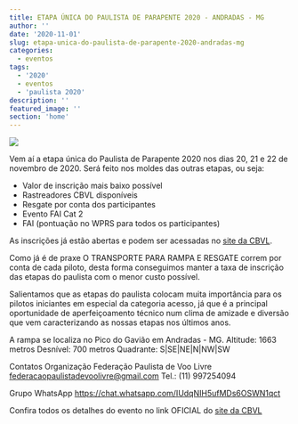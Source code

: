 ```yaml
---
title: ETAPA ÚNICA DO PAULISTA DE PARAPENTE 2020 - ANDRADAS - MG
author: ''
date: '2020-11-01'
slug: etapa-unica-do-paulista-de-parapente-2020-andradas-mg
categories:
  - eventos
tags:
  - '2020'
  - eventos
  - 'paulista 2020'
description: ''
featured_image: ''
section: 'home'
---
```


![](/images/etapa-unica-paulista-parapente-2020.jpg)

Vem aí a etapa única do Paulista de Parapente 2020 nos dias 20, 21 e 22 de novembro de 2020.
Será feito nos moldes das outras etapas, ou seja:

- Valor de inscrição mais baixo possível
- Rastreadores CBVL disponíveis
- Resgate por conta dos participantes
- Evento FAI Cat 2
- FAI (pontuação no WPRS para todos os participantes)

As inscrições já estão abertas e podem ser acessadas no <a href="http://eventos.cbvl.esp.br/pt/eventos/339-1-etapa-do-paulista-de-parapente-2020-andradas-mg#inscricoes" target="_blank">site da CBVL</a>.

Como já é de praxe O TRANSPORTE PARA RAMPA E RESGATE correm por conta de cada piloto, desta forma conseguimos manter a taxa de inscrição das etapas do paulista com o menor custo possível.  

Salientamos que as etapas do paulista colocam muita importância para os pilotos iniciantes em especial da categoria acesso, já que é a principal oportunidade de aperfeiçoamento técnico num clima de amizade e diversão que vem caracterizando as nossas etapas nos últimos anos.

A rampa se localiza no Pico do Gavião em Andradas - MG.
Altitude: 1663 metros
Desnível: 700 metros
Quadrante: S|SE|NE|N|NW|SW

Contatos Organização
Federação Paulista de Voo Livre
federacaopaulistadevoolivre@gmail.com
Tel.: (11) 997254094

Grupo WhatsApp
https://chat.whatsapp.com/IUdqNIH5ufMDs6OSWN1qct

Confira todos os detalhes do evento no link OFICIAL do <a href="http://eventos.cbvl.esp.br/pt/eventos/339-1-etapa-do-paulista-de-parapente-2020-andradas-mg#info" target="_blank">site da CBVL</a>

